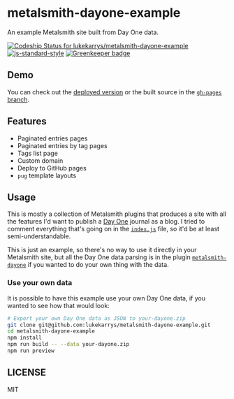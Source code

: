 # metalsmith-dayone-example

An example Metalsmith site built from Day One data.

[ ![Codeship Status for lukekarrys/metalsmith-dayone-example](https://codeship.com/projects/15339330-9da2-0134-14f0-1a706822621a/status?branch=master)](https://codeship.com/projects/188701)
[![js-standard-style](https://img.shields.io/badge/code%20style-standard-brightgreen.svg?style=flat)](https://github.com/feross/standard)
[![Greenkeeper badge](https://badges.greenkeeper.io/lukekarrys/metalsmith-dayone-example.svg)](https://greenkeeper.io/)


## Demo

You can check out the [deployed version](http://metalsmith-dayone.lukecod.es) or the built source in the [`gh-pages` branch](../../tree/gh-pages).


## Features

- Paginated entries pages
- Paginated entries by tag pages
- Tags list page
- Custom domain
- Deploy to GitHub pages
- `pug` template layouts


## Usage

This is mostly a collection of Metalsmith plugins that produces a site with all the features I'd want to publish a [Day One](http://dayoneapp.com/) journal as a blog. I tried to comment everything that's going on in the [`index.js`](./index.js) file, so it'd be at least semi-understandable.

This is just an example, so there's no way to use it directly in your Metalsmith site, but all the Day One data parsing is in the plugin [`metalsmith-dayone`](https://github.com/lukekarrys/metalsmith-dayone) if you wanted to do your own thing with the data.

### Use your own data

It is possible to have this example use your own Day One data, if you wanted to see how that would look:

```sh
# Export your own Day One data as JSON to your-dayone.zip
git clone git@github.com:lukekarrys/metalsmith-dayone-example.git
cd metalsmith-dayone-example
npm install
npm run build -- --data your-dayone.zip 
npm run preview
```


## LICENSE

MIT
